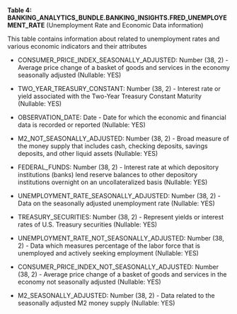 **Table 4: BANKING_ANALYTICS_BUNDLE.BANKING_INSIGHTS.FRED_UNEMPLOYEMENT_RATE** (Unemployment Rate and Economic Data information)

This table contains information about related to unemployment rates and various economic indicators and their attributes

- CONSUMER_PRICE_INDEX_SEASONALLY_ADJUSTED: Number (38, 2) - Average price change of a basket of goods and services in the economy seasonally adjusted (Nullable: YES)

- TWO_YEAR_TREASURY_CONSTANT: Number (38, 2) - Interest rate or yield associated with the Two-Year Treasury Constant Maturity (Nullable: YES)

- OBSERVATION_DATE: Date - Date for which the economic and financial data is recorded or reported (Nullable: YES)

- M2_NOT_SEASONALLY_ADJUSTED: Number (38, 2) - Broad measure of the money supply that includes cash, checking deposits, savings deposits, and other liquid assets (Nullable: YES)

- FEDERAL_FUNDS: Number (38, 2) - Interest rate at which depository institutions (banks) lend reserve balances to other depository institutions overnight on an uncollateralized basis (Nullable: YES)

- UNEMPLOYMENT_RATE_SEASONALLY_ADJUSTED: Number (38, 2) - Data on the seasonally adjusted unemployment rate (Nullable: YES)

- TREASURY_SECURITIES: Number (38, 2) - Represent yields or interest rates of U.S. Treasury securities (Nullable: YES)

- UNEMPLOYMENT_RATE_NOT_SEASONALLY_ADJUSTED: Number (38, 2) - Data which measures percentage of the labor force that is unemployed and actively seeking employment (Nullable: YES)

- CONSUMER_PRICE_INDEX_NOT_SEASONALLY_ADJUSTED: Number (38, 2) - Average price change of a basket of goods and services in the economy not seasonally adjusted (Nullable: YES)

- M2_SEASONALLY_ADJUSTED: Number (38, 2) - Data related to the seasonally adjusted M2 money supply (Nullable: YES)

